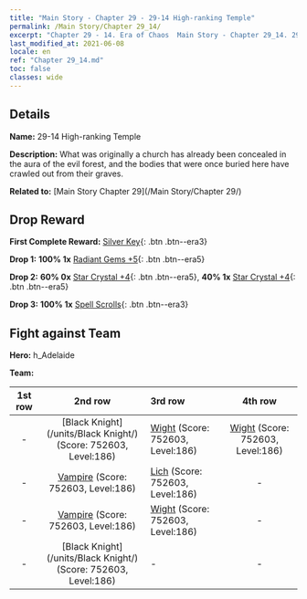 ```yaml
---
title: "Main Story - Chapter 29 - 29-14 High-ranking Temple"
permalink: /Main Story/Chapter 29_14/
excerpt: "Chapter 29 - 14. Era of Chaos  Main Story - Chapter 29_14. 29-14 High-ranking Temple"
last_modified_at: 2021-06-08
locale: en
ref: "Chapter 29_14.md"
toc: false
classes: wide
---
```


## Details

 **Name:** 29-14 High-ranking Temple

 **Description:** What was originally a church has already been concealed in the aura of the evil forest, and the bodies that were once buried here have crawled out from their graves.

 **Related to:** [Main Story Chapter 29](/Main Story/Chapter 29/)

## Drop Reward

 **First Complete Reward:** [Silver Key](/Items/con_693/){: .btn .btn--era3}

 **Drop 1:** **100% 1x** [Radiant Gems +5](/Items/mat_100/){: .btn .btn--era5}

 **Drop 2:** **60% 0x** [Star Crystal +4](/Items/mat_94/){: .btn .btn--era5}, **40% 1x** [Star Crystal +4](/Items/mat_94/){: .btn .btn--era5}

 **Drop 3:** **100% 1x** [Spell Scrolls](/Items/con_694/){: .btn .btn--era3}


## Fight against Team
 **Hero:** h_Adelaide

 **Team:**


  | 1st row | 2nd row | 3rd row | 4th row |
  |:----:|:----:|:----|:----:|
  | - | [Black Knight](/units/Black Knight/) (Score: 752603, Level:186)  | [Wight](/units/Wight/) (Score: 752603, Level:186)  | [Wight](/units/Wight/) (Score: 752603, Level:186)  |
  | - | [Vampire](/units/Vampire/) (Score: 752603, Level:186)  | [Lich](/units/Lich/) (Score: 752603, Level:186)  | - |
  | - | [Vampire](/units/Vampire/) (Score: 752603, Level:186)  | [Wight](/units/Wight/) (Score: 752603, Level:186)  | - |
  | - | [Black Knight](/units/Black Knight/) (Score: 752603, Level:186)  | - | - |


